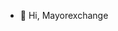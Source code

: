 - 👋 Hi, Mayorexchange

<!---
tipsyx/tipsyx is a ✨ special ✨ repository because its `README.md` (this file) appears on your GitHub profile.
You can click the Preview link to take a look at your changes.
--->
